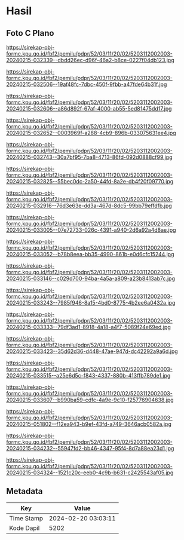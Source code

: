 # Hasil

## Foto C Plano

https://sirekap-obj-formc.kpu.go.id/fbf2/pemilu/pdpr/52/03/11/20/02/5203112002003-20240215-032339--dbdd26ec-d96f-46a2-b8ce-0227f04db123.jpg

https://sirekap-obj-formc.kpu.go.id/fbf2/pemilu/pdpr/52/03/11/20/02/5203112002003-20240215-032506--19af48fc-7dbc-450f-9fbb-a47fde64b31f.jpg

https://sirekap-obj-formc.kpu.go.id/fbf2/pemilu/pdpr/52/03/11/20/02/5203112002003-20240215-032606--a86d892f-67af-4000-ab55-5ed81475dd17.jpg

https://sirekap-obj-formc.kpu.go.id/fbf2/pemilu/pdpr/52/03/11/20/02/5203112002003-20240215-032652--0003969f-a288-4cb9-896b-033075631ee4.jpg

https://sirekap-obj-formc.kpu.go.id/fbf2/pemilu/pdpr/52/03/11/20/02/5203112002003-20240215-032743--30a7bf95-7ba8-4713-86fd-092d0888cf99.jpg

https://sirekap-obj-formc.kpu.go.id/fbf2/pemilu/pdpr/52/03/11/20/02/5203112002003-20240215-032825--55bec0dc-2a50-44fd-8a2e-db4f20f09770.jpg

https://sirekap-obj-formc.kpu.go.id/fbf2/pemilu/pdpr/52/03/11/20/02/5203112002003-20240215-032916--76d3e63e-dd3a-467d-8dc5-99bb79effdfb.jpg

https://sirekap-obj-formc.kpu.go.id/fbf2/pemilu/pdpr/52/03/11/20/02/5203112002003-20240215-033005--07e72733-026c-4391-a940-2d6a92a4d8ae.jpg

https://sirekap-obj-formc.kpu.go.id/fbf2/pemilu/pdpr/52/03/11/20/02/5203112002003-20240215-033052--b78b8eea-bb35-4990-861b-e0d6cfc15244.jpg

https://sirekap-obj-formc.kpu.go.id/fbf2/pemilu/pdpr/52/03/11/20/02/5203112002003-20240215-033146--c029d700-94ba-4a5a-a809-a23b8413ab7c.jpg

https://sirekap-obj-formc.kpu.go.id/fbf2/pemilu/pdpr/52/03/11/20/02/5203112002003-20240215-033243--7985f946-8a15-4bd0-8775-4b2ee6a0432a.jpg

https://sirekap-obj-formc.kpu.go.id/fbf2/pemilu/pdpr/52/03/11/20/02/5203112002003-20240215-033333--79df3ad1-8918-4a18-a4f7-5089f24e69ed.jpg

https://sirekap-obj-formc.kpu.go.id/fbf2/pemilu/pdpr/52/03/11/20/02/5203112002003-20240215-033423--35d62d36-d448-47ae-947d-dc42292a9a6d.jpg

https://sirekap-obj-formc.kpu.go.id/fbf2/pemilu/pdpr/52/03/11/20/02/5203112002003-20240215-033515--a25e6d5c-f843-4337-880b-413ffb789de1.jpg

https://sirekap-obj-formc.kpu.go.id/fbf2/pemilu/pdpr/52/03/11/20/02/5203112002003-20240215-033607--b990ba59-cdfc-4a9e-9c10-f25776904638.jpg

https://sirekap-obj-formc.kpu.go.id/fbf2/pemilu/pdpr/52/03/11/20/02/5203112002003-20240215-051802--f12ea943-b9ef-43fd-a749-3646acb0582a.jpg

https://sirekap-obj-formc.kpu.go.id/fbf2/pemilu/pdpr/52/03/11/20/02/5203112002003-20240215-034232--55947fd2-bb46-4347-95f4-8d7a88ea23d1.jpg

https://sirekap-obj-formc.kpu.go.id/fbf2/pemilu/pdpr/52/03/11/20/02/5203112002003-20240215-034324--1521c20c-eeb0-4c9b-b631-c2425543af05.jpg


## Metadata

| Key        | Value               |
| ---------- | ------------------- |
| Time Stamp | 2024-02-20 03:03:11 |
| Kode Dapil | 5202                |



